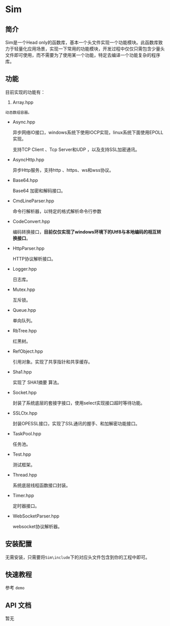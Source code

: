 # Sim
## 简介 
  Sim是一个Head only的函数库，基本一个头文件实现一个功能模块。此函数库致力于轻量化应用场景，实现一下常用的功能模块，开发过程中仅仅只需包含少量头文件即可使用，而不需要为了使用某一个功能，特定去编译一个功能复杂的程序库。

## 功能
  目前实现的功能有： 
  
  1. Array.hpp 
 
    动态数组容器。

  + Async.hpp
   
    异步网络IO接口，windows系统下使用IOCP实现，linux系统下面使用EPOLL实现。

    支持TCP Client 、Tcp Server和UDP ，以及支持SSL加密通讯。
  + AsyncHttp.hpp
  
    异步Http服务，支持http 、https、ws和wss协议。
  + Base64.hpp

    Base64 加密和解码接口。
  + CmdLineParser.hpp

    命令行解析器，以特定的格式解析命令行参数 
  + CodeConvert.hpp

    编码转换接口，**目前仅仅实现了windows环境下的Utf8与本地编码的相互转换接口**。
  + HttpParser.hpp

    HTTP协议解析接口。
  + Logger.hpp

    日志库。
  + Mutex.hpp

    互斥锁。
  + Queue.hpp

    单向队列。
  + RbTree.hpp

    红黑树。
  + RefObject.hpp

    引用对象。实现了共享指针和共享缓存。
  + Sha1.hpp

    实现了 SHA1摘要 算法。
  + Socket.hpp

    封装了系统底层的套接字接口，使用select实现接口超时等待功能。
  + SSLCtx.hpp
  
    封装OPESSL接口，实现了SSL通讯的握手、和加解密功能接口。
  + TaskPool.hpp

    任务池。
  + Test.hpp
    
    测试框架。
  + Thread.hpp

    系统底层线程函数接口封装。
  + Timer.hpp

    定时器接口。
  + WebSocketParser.hpp

    websocket协议解析器。
 
   
## 安装配置
   无需安装，只需要将```Sim\include```下的对应头文件包含到你的工程中即可。

## 快速教程
   参考 ```demo```

## API 文档
   暂无
